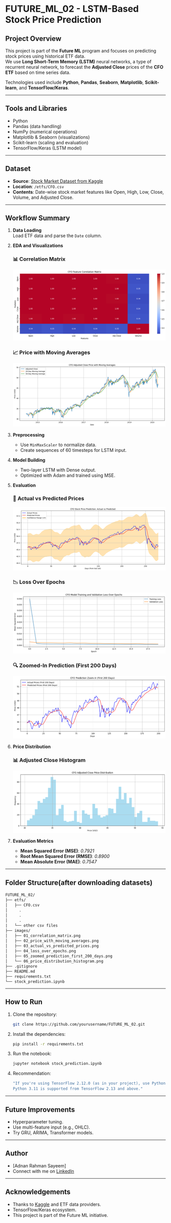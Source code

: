 # FUTURE_ML_02 - LSTM-Based Stock Price Prediction

## Project Overview
This project is part of the **Future ML** program and focuses on predicting stock prices using historical ETF data.  
We use **Long Short-Term Memory (LSTM)** neural networks, a type of recurrent neural network, to forecast the **Adjusted Close** prices of the **CFO ETF** based on time series data.

Technologies used include **Python**, **Pandas**, **Seaborn**, **Matplotlib**, **Scikit-learn**, and **TensorFlow/Keras**.

---

## Tools and Libraries
- Python
- Pandas (data handling)
- NumPy (numerical operations)
- Matplotlib & Seaborn (visualizations)
- Scikit-learn (scaling and evaluation)
- TensorFlow/Keras (LSTM model)

---

## Dataset
- **Source**: [Stock Market Dataset from Kaggle](https://www.kaggle.com/datasets/jacksoncrow/stock-market-dataset/data) 
- **Location**: `/etfs/CFO.csv`  
- **Contents**: Date-wise stock market features like Open, High, Low, Close, Volume, and Adjusted Close.

---

## Workflow Summary

1. **Data Loading**  
   Load ETF data and parse the `Date` column.

2. **EDA and Visualizations**

   ### 📊 Correlation Matrix  
   ![Correlation Matrix](images/01_correlation_matrix.png)

   ### 📈 Price with Moving Averages  
   ![Price with MAs](images/02_price_with_moving_averages.png)

3. **Preprocessing**  
   - Use `MinMaxScaler` to normalize data.  
   - Create sequences of 60 timesteps for LSTM input.

4. **Model Building**  
   - Two-layer LSTM with Dense output.
   - Optimized with Adam and trained using MSE.

5. **Evaluation**

   ### 🎯 Actual vs Predicted Prices  
   ![Actual vs Predicted](images/03_actual_vs_predicted_prices.png)

   ### 📉 Loss Over Epochs  
   ![Loss Curves](images/04_loss_over_epochs.png)

   ### 🔍 Zoomed-In Prediction (First 200 Days)  
   ![Zoomed Prediction](images/05_zoomed_prediction_first_200_days.png)

6. **Price Distribution**

   ### 📊 Adjusted Close Histogram  
   ![Price Histogram](images/06_price_distribution_histogram.png)

7. **Evaluation Metrics**  
   - **Mean Squared Error (MSE)**: *0.7921*  
   - **Root Mean Squared Error (RMSE)**: *0.8900*  
   - **Mean Absolute Error (MAE)**: *0.7547*

---

## Folder Structure(after downloading datasets)
```
FUTURE_ML_02/
├── etfs/
│   ├── CFO.csv
│     .
│     .
│     .
|   └── other csv files
├── images/
│   ├── 01_correlation_matrix.png
│   ├── 02_price_with_moving_averages.png
│   ├── 03_actual_vs_predicted_prices.png
│   ├── 04_loss_over_epochs.png
│   ├── 05_zoomed_prediction_first_200_days.png
│   └── 06_price_distribution_histogram.png
├── .gitignore
├── README.md
├── requirements.txt
└── stock_prediction.ipynb

```

---

## How to Run

1. Clone the repository:
   ```bash
   git clone https://github.com/yourusername/FUTURE_ML_02.git
   ```
2. Install the dependencies:
    ```bash
    pip install -r requirements.txt
    ```
3. Run the notebook:
    ```bash
    jupyter notebook stock_prediction.ipynb
    ```
4. Recommendation:
    ```bash
    "If you're using TensorFlow 2.12.0 (as in your project), use Python 3.8, 3.9, or 3.10.
    Python 3.11 is supported from TensorFlow 2.13 and above."
    ```

---


## Future Improvements
- Hyperparameter tuning.
- Use multi-feature input (e.g., OHLC).
- Try GRU, ARIMA, Transformer models.

---

## Author
- [Adnan Rahman Sayeem]
- Connect with me on [LinkedIn](https://www.linkedin.com/in/adnan-rahman-sayeem/)

---

## Acknowledgements
- Thanks to [Kaggle](https://www.kaggle.com/datasets/jacksoncrow/stock-market-dataset/data) and ETF data providers.
- TensorFlow/Keras ecosystem.
- This project is part of the Future ML initiative.
